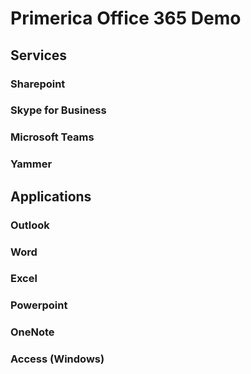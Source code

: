 # Primerica Office 365 Demo

## Services
### Sharepoint
### Skype for Business
### Microsoft Teams
### Yammer

## Applications
### Outlook
### Word
### Excel
### Powerpoint
### OneNote
### Access (Windows)
